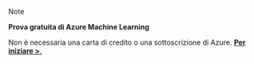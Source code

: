 > [!NOTE]
> 
> **Prova gratuita di Azure Machine Learning**
>
> Non è necessaria una carta di credito o una sottoscrizione di Azure. <a href="https://studio.azureml.net/?selectAccess=true&o=2" target="_blank">**Per iniziare >**.</a>
> 
> 

